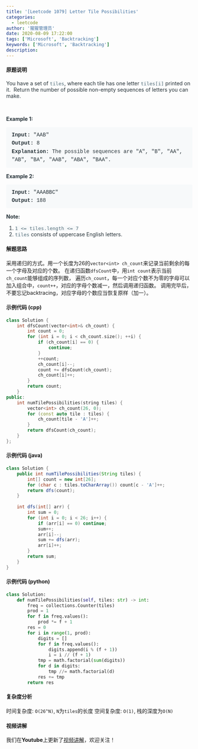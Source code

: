 ```yaml
---
title: '[Leetcode 1079] Letter Tile Possibilities'
categories:
  - leetcode
author: '猩猩管理员'
date: 2020-08-09 17:22:00
tags: ['Microsoft', 'Backtracking']
keywords: ['Microsoft', 'Backtracking']
description:
---
```

#### 原题说明
<div class="sql-schema-wrapper__3VBi" style="margin-bottom: 15px; color: rgb(38, 50, 56); font-family: -apple-system, system-ui, &quot;Segoe UI&quot;, &quot;PingFang SC&quot;, &quot;Hiragino Sans GB&quot;, &quot;Microsoft YaHei&quot;, &quot;Helvetica Neue&quot;, Helvetica, Arial, sans-serif, &quot;Apple Color Emoji&quot;, &quot;Segoe UI Emoji&quot;, &quot;Segoe UI Symbol&quot;;"><p style="font-size: 14px; margin-bottom: 1em; color: rgb(38, 50, 56);">You have a set of&nbsp;<code style="font-family: monospace; font-size: 13px; color: rgb(84, 110, 122); background-color: rgb(247, 249, 250); border-radius: 3px;">tiles</code>, where each tile has one letter&nbsp;<code style="font-family: monospace; font-size: 13px; color: rgb(84, 110, 122); background-color: rgb(247, 249, 250); border-radius: 3px;">tiles[i]</code>&nbsp;printed on it.&nbsp; Return the number of possible non-empty sequences of letters you can make.</p><p style="font-size: 14px; margin-bottom: 1em; color: rgb(38, 50, 56);">&nbsp;</p><p style="font-size: 14px; margin-bottom: 1em; color: rgb(38, 50, 56);"><span style="font-weight: bolder;">Example 1:</span></p><pre style="font-family: SFMono-Regular, Consolas, &quot;Liberation Mono&quot;, Menlo, Courier, monospace; margin-bottom: 1em; background: rgb(247, 249, 250); padding: 10px 15px; color: rgb(38, 50, 56); line-height: 1.6; border-radius: 3px; white-space: pre-wrap;"><span style="font-weight: bolder;">Input: </span><span id="example-input-1-1">"AAB"</span>
<span style="font-weight: bolder;">Output: </span><span id="example-output-1">8</span>
<span style="font-weight: bolder;">Explanation: </span>The possible sequences are "A", "B", "AA", "AB", "BA", "AAB", "ABA", "BAA".
</pre><div><p style="font-size: inherit; margin-bottom: 1em;"><span style="font-weight: bolder;">Example 2:</span></p><pre style="font-family: SFMono-Regular, Consolas, &quot;Liberation Mono&quot;, Menlo, Courier, monospace; margin-bottom: 1em; background: rgb(247, 249, 250); padding: 10px 15px; color: rgb(38, 50, 56); line-height: 1.6; border-radius: 3px; white-space: pre-wrap;"><span style="font-weight: bolder;">Input: </span><span id="example-input-2-1">"AAABBC"</span>
<span style="font-weight: bolder;">Output: </span><span id="example-output-2">188</span></pre></div><p style="font-size: 14px; margin-bottom: 1em; color: rgb(38, 50, 56);"><span style="font-weight: bolder;">Note:</span></p><ol style="margin-bottom: 1em;"><li><code style="font-family: monospace; font-size: 13px; color: rgb(84, 110, 122); background-color: rgb(247, 249, 250); border-radius: 3px;">1 &lt;= tiles.length &lt;= 7</code></li><li><code style="font-family: monospace; font-size: 13px; color: rgb(84, 110, 122); background-color: rgb(247, 249, 250); border-radius: 3px;">tiles</code>&nbsp;consists of uppercase English letters.</li></ol></div>
<!--more-->

#### 解题思路
采用递归的方式。用一个长度为26的`vector<int> ch_count`来记录当前剩余的每一个字母及对应的个数。
在递归函数`dfsCount`中，用`int count`表示当前`ch_count`能够组成的序列数，
遍历`ch_count`，每一个对应个数不为零的字母可以加入组合中，`count++`，对应的字母个数减一，然后调用递归函数。
调用完毕后，不要忘记backtracing，对应字母的个数应当恢复原样（加一）。

#### 示例代码 (cpp)
```cpp
class Solution {
    int dfsCount(vector<int>& ch_count) {
        int count = 0;
        for (int i = 0; i < ch_count.size(); ++i) {
            if (ch_count[i] == 0) {
                continue;
            }
            ++count;
            ch_count[i]--;
            count += dfsCount(ch_count);
            ch_count[i]++;
        }
        return count;
    }
public:
    int numTilePossibilities(string tiles) {
        vector<int> ch_count(26, 0);
        for (const auto tile : tiles) {
            ch_count[tile - 'A']++;
        }
        return dfsCount(ch_count);
    }
};
```

#### 示例代码 (java)
```java
class Solution {
    public int numTilePossibilities(String tiles) {
        int[] count = new int[26];
        for (char c : tiles.toCharArray()) count[c - 'A']++;
        return dfs(count);
    }
    
    int dfs(int[] arr) {
        int sum = 0;
        for (int i = 0; i < 26; i++) {
            if (arr[i] == 0) continue;
            sum++;
            arr[i]--;
            sum += dfs(arr);
            arr[i]++;
        }
        return sum;
    }
}
```

#### 示例代码 (python)
```python
class Solution:
    def numTilePossibilities(self, tiles: str) -> int:
        freq = collections.Counter(tiles)
        prod = 1
        for f in freq.values():
            prod *= f + 1
        res = 0
        for i in range(1, prod):
            digits = []
            for f in freq.values():
                digits.append(i % (f + 1))
                i = i // (f + 1)
            tmp = math.factorial(sum(digits))
            for d in digits:
                tmp //= math.factorial(d)
            res += tmp
        return res
```

#### 复杂度分析
时间复杂度: `O(26^N)`, `N`为`tiles`的长度
空间复杂度: `O(1)`, 栈的深度为`O(N)`

#### 视频讲解 
我们在**Youtube**上更新了[视频讲解](https://youtu.be/My9FkIGAPos)，欢迎关注！